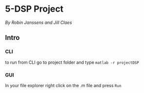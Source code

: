 # 5-DSP Project

*By Robin Janssens and Jill Claes*

## Intro

### CLI
to run from CLI go to project folder and type `matlab -r projectDSP`

### GUI
In your file explorer right click on the .m file and press `Run`
